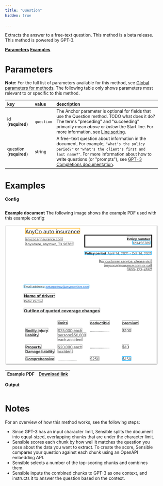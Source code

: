```yaml
---
title: "Question"
hidden: true

---
```


Extracts the answer to a free-text question.  This method is a beta release. This method is powered by GPT-3.

[**Parameters**](doc:question#parameters)
[**Examples**](doc:question#examples)

Parameters
=====

**Note:** For the full list of parameters available for this method, see [Global parameters for methods](doc:method#section-global-parameters-for-methods). The following table only shows parameters most relevant to or specific to this method.

| key                     | value      | description                                                  |
| :---------------------- | :--------- | :----------------------------------------------------------- |
| id (**required**)       | `question` | The Anchor parameter is optional for fields that use the Question method. TODO what does it do? <br/> The terms "preceding" and "succeeding" primarily mean *above* or *below* the Start line. For more information, see [Line sorting](doc:lines#line-sorting).<br/> |
| question (**required**) | string     | A free-text question about information in the document. For example, `"what's the policy period?"` or `"what's the client's first and last name?"`.  For more information about how to write questions (or "prompts"), see [GPT-3 Completions documentation](https://beta.openai.com/docs/guides/completion/introduction). |

Examples 
====

**Config**

```json

```

**Example document**
The following image shows the example PDF used with this example config:

![Click to enlarge](https://raw.githubusercontent.com/sensible-hq/sensible-docs/main/readme-sync/assets/v0/images/final/question.png)

| Example PDF | [Download link](https://raw.githubusercontent.com/sensible-hq/sensible-docs/main/readme-sync/assets/v0/pdfs/.pdf) |
| ------------------------------- | ---------------------------------------------------------------------------------------------------------------------------------------- |



**Output**

```json

```



Notes
===

For an overview of how this method works, see the following steps:

- Since GPT-3 has an input character limit, Sensible splits the document into equal-sized, overlapping chunks that are under the character limit.
- Sensible scores each chunk by how well it matches the question you pose about the data you want to extract. To create the score, Sensible compares your question against each chunk using an OpenAPI embedding API. 
- Sensible selects a number of the top-scoring chunks and combines them.
- Sensible inputs the combined chunks to GPT-3 as one context, and instructs it to answer the question based on the context.